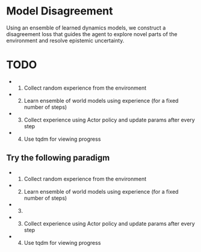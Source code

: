 # Model Disagreement

Using an ensemble of learned dynamics models, we construct a disagreement loss that guides the agent to explore novel parts of the environment and resolve epistemic uncertainty.

# TODO

- 1) Collect random experience from the environment
- 2) Learn ensemble of world models using experience (for a fixed number of steps)
- 3) Collect experience using Actor policy and update params after every step
- 4) Use tqdm for viewing progress

## Try the following paradigm

- 1) Collect random experience from the environment
- 2) Learn ensemble of world models using experience (for a fixed number of steps)
- 3)  

- 3) Collect experience using Actor policy and update params after every step
- 4) Use tqdm for viewing progress